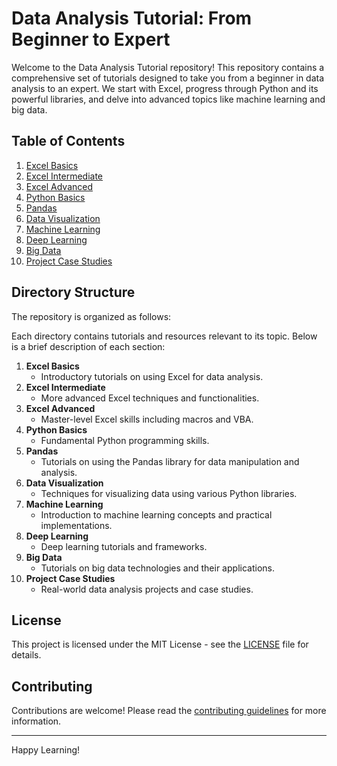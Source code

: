 # Data Analysis Tutorial: From Beginner to Expert

Welcome to the Data Analysis Tutorial repository! This repository contains a comprehensive set of tutorials designed to take you from a beginner in data analysis to an expert. We start with Excel, progress through Python and its powerful libraries, and delve into advanced topics like machine learning and big data.

## Table of Contents

1. [Excel Basics](01_Excel_Basics/README.md)
2. [Excel Intermediate](02_Excel_Intermediate/README.md)
3. [Excel Advanced](03_Excel_Advanced/README.md)
4. [Python Basics](04_Python_Basics/README.md)
5. [Pandas](05_Pandas/README.md)
6. [Data Visualization](06_Data_Visualization/README.md)
7. [Machine Learning](07_Machine_Learning/README.md)
8. [Deep Learning](08_Deep_Learning/README.md)
9. [Big Data](09_Big_Data/README.md)
10. [Project Case Studies](10_Project_Case_Studies/README.md)

## Directory Structure

The repository is organized as follows:

Each directory contains tutorials and resources relevant to its topic. Below is a brief description of each section:

1. **Excel Basics**
    - Introductory tutorials on using Excel for data analysis.
2. **Excel Intermediate**
    - More advanced Excel techniques and functionalities.
3. **Excel Advanced**
    - Master-level Excel skills including macros and VBA.
4. **Python Basics**
    - Fundamental Python programming skills.
5. **Pandas**
    - Tutorials on using the Pandas library for data manipulation and analysis.
6. **Data Visualization**
    - Techniques for visualizing data using various Python libraries.
7. **Machine Learning**
    - Introduction to machine learning concepts and practical implementations.
8. **Deep Learning**
    - Deep learning tutorials and frameworks.
9. **Big Data**
    - Tutorials on big data technologies and their applications.
10. **Project Case Studies**
    - Real-world data analysis projects and case studies.

## License

This project is licensed under the MIT License - see the [LICENSE](LICENSE) file for details.

## Contributing

Contributions are welcome! Please read the [contributing guidelines](CONTRIBUTING.md) for more information.

---

Happy Learning!
